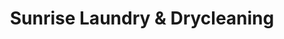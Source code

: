 ---
title: "Sunrise Laundry & Drycleaning"
url: /hamburg/sunrise-laundry-and-drycleaning/
shop: laundry
---